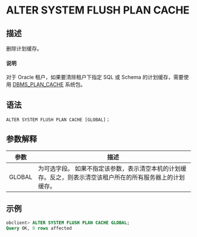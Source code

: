 # ALTER SYSTEM FLUSH PLAN CACHE

## 描述

删除计划缓存。

  <main id="notice" type='explain'>
    <h4>说明</h4>
    <p>对于 Oracle 租户，如果要清除租户下指定 SQL 或 Schema 的计划缓存，需要使用 <a href="../../../../3.pl-reference/3.pl-oracle/14.pl-system-package-oracle/125.dbms-plan-cache-oracle/1.dbms-plan-cache-overview-oracle.md">DBMS_PLAN_CACHE</a> 系统包。</p>
  </main>

## 语法

```unknow
ALTER SYSTEM FLUSH PLAN CACHE [GLOBAL]；
```

## 参数解释

|   参数   |                                   描述                                   |
|--------|------------------------------------------------------------------------|
| GLOBAL | 为可选字段。 如果不指定该参数，表示清空本机的计划缓存。反之，则表示清空该租户所在的所有服务器上的计划缓存。 |

## 示例

```sql
obclient> ALTER SYSTEM FLUSH PLAN CACHE GLOBAL;
Query OK, 0 rows affected
```
